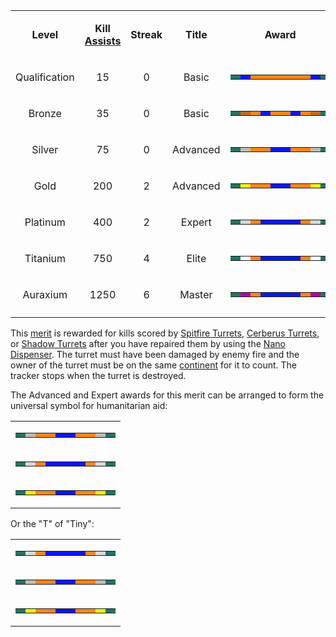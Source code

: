 <table>
<tbody>
<tr class="odd">
<td style="text-align: center;"><p><b>Level</b></p></td>
<td style="text-align: center;"><p><b>Kill <a href="Assist.md" title="wikilink">Assists</a></b></p></td>
<td style="text-align: center;"><p><b>Streak</b></p></td>
<td style="text-align: center;"><p><b>Title</b></p></td>
<td style="text-align: center;"><p><b>Award</b></p></td>
</tr>
<tr class="even">
<td style="text-align: center;"><p>Qualification</p></td>
<td style="text-align: center;"><p>15</p></td>
<td style="text-align: center;"><p>0</p></td>
<td style="text-align: center;"><p>Basic</p></td>
<td style="text-align: center;"><table class="bigmerit">
<tr>
<td bgcolor="#217464">
</td>
<td bgcolor="#0918F0">
</td>
<td bgcolor="#F78618">
</td>
<td bgcolor="#F78618">
</td>
<td bgcolor="#F78618">
</td>
<td bgcolor="#F78618">
</td>
<td bgcolor="#F78618">
</td>
<td bgcolor="#F78618">
</td>
<td bgcolor="#0918F0">
</td>
<td bgcolor="#217464">
</td>
</tr>
</table></td>
</tr>
<tr class="odd">
<td style="text-align: center;"><p>Bronze</p></td>
<td style="text-align: center;"><p>35</p></td>
<td style="text-align: center;"><p>0</p></td>
<td style="text-align: center;"><p>Basic</p></td>
<td style="text-align: center;"><table class="bigmerit">
<tr>
<td bgcolor="#217464">
</td>
<td bgcolor="#C26824">
</td>
<td bgcolor="#F78618">
</td>
<td bgcolor="#0918F0">
</td>
<td bgcolor="#F78618">
</td>
<td bgcolor="#F78618">
</td>
<td bgcolor="#0918F0">
</td>
<td bgcolor="#F78618">
</td>
<td bgcolor="#C26824">
</td>
<td bgcolor="#217464">
</td>
</tr>
</table></td>
</tr>
<tr class="even">
<td style="text-align: center;"><p>Silver</p></td>
<td style="text-align: center;"><p>75</p></td>
<td style="text-align: center;"><p>0</p></td>
<td style="text-align: center;"><p>Advanced</p></td>
<td style="text-align: center;"><table class="bigmerit">
<tr>
<td bgcolor="#217464">
</td>
<td bgcolor="#BEBCB1">
</td>
<td bgcolor="#F78618">
</td>
<td bgcolor="#F78618">
</td>
<td bgcolor="#0918F0">
</td>
<td bgcolor="#0918F0">
</td>
<td bgcolor="#F78618">
</td>
<td bgcolor="#F78618">
</td>
<td bgcolor="#BEBCB1">
</td>
<td bgcolor="#217464">
</td>
</tr>
</table></td>
</tr>
<tr class="odd">
<td style="text-align: center;"><p>Gold</p></td>
<td style="text-align: center;"><p>200</p></td>
<td style="text-align: center;"><p>2</p></td>
<td style="text-align: center;"><p>Advanced</p></td>
<td style="text-align: center;"><table class="bigmerit">
<tr>
<td bgcolor="#217464">
</td>
<td bgcolor="#FEEF04">
</td>
<td bgcolor="#F78618">
</td>
<td bgcolor="#F78618">
</td>
<td bgcolor="#0918F0">
</td>
<td bgcolor="#0918F0">
</td>
<td bgcolor="#F78618">
</td>
<td bgcolor="#F78618">
</td>
<td bgcolor="#FEEF04">
</td>
<td bgcolor="#217464">
</td>
</tr>
</table></td>
</tr>
<tr class="even">
<td style="text-align: center;"><p>Platinum</p></td>
<td style="text-align: center;"><p>400</p></td>
<td style="text-align: center;"><p>2</p></td>
<td style="text-align: center;"><p>Expert</p></td>
<td style="text-align: center;"><table class="bigmerit">
<tr>
<td bgcolor="#217464">
</td>
<td bgcolor="#D7D7D8">
</td>
<td bgcolor="#F78618">
</td>
<td bgcolor="#0918F0">
</td>
<td bgcolor="#0918F0">
</td>
<td bgcolor="#0918F0">
</td>
<td bgcolor="#0918F0">
</td>
<td bgcolor="#F78618">
</td>
<td bgcolor="#D7D7D8">
</td>
<td bgcolor="#217464">
</td>
</tr>
</table></td>
</tr>
<tr class="odd">
<td style="text-align: center;"><p>Titanium</p></td>
<td style="text-align: center;"><p>750</p></td>
<td style="text-align: center;"><p>4</p></td>
<td style="text-align: center;"><p>Elite</p></td>
<td style="text-align: center;"><table class="bigmerit">
<tr>
<td bgcolor="#217464">
</td>
<td bgcolor="white">
</td>
<td bgcolor="#F78618">
</td>
<td bgcolor="#0918F0">
</td>
<td bgcolor="#0918F0">
</td>
<td bgcolor="#0918F0">
</td>
<td bgcolor="#0918F0">
</td>
<td bgcolor="#F78618">
</td>
<td bgcolor="white">
</td>
<td bgcolor="#217464">
</td>
</tr>
</table></td>
</tr>
<tr class="even">
<td style="text-align: center;"><p>Auraxium</p></td>
<td style="text-align: center;"><p>1250</p></td>
<td style="text-align: center;"><p>6</p></td>
<td style="text-align: center;"><p>Master</p></td>
<td style="text-align: center;"><table class="bigmerit">
<tr>
<td bgcolor="#217464">
</td>
<td bgcolor="#ad06ab">
</td>
<td bgcolor="#F78618">
</td>
<td bgcolor="#0918F0">
</td>
<td bgcolor="#0918F0">
</td>
<td bgcolor="#0918F0">
</td>
<td bgcolor="#0918F0">
</td>
<td bgcolor="#F78618">
</td>
<td bgcolor="#ad06ab">
</td>
<td bgcolor="#217464">
</td>
</tr>
</table></td>
</tr>
<tr class="odd">
<td style="text-align: center;"></td>
<td style="text-align: center;"></td>
<td style="text-align: center;"></td>
<td style="text-align: center;"></td>
<td style="text-align: center;"></td>
</tr>
</tbody>
</table>

This [merit](Merit_Commendations.md) is rewarded for kills scored by
[Spitfire Turrets](../weapons/Adaptive_Construction_Engine.md#Spitfire_Turret),
[Cerberus Turrets](../weapons/Cerberus_Turret.md), or
[Shadow Turrets](../weapons/Shadow_Turret.md) after you have repaired them by
using the [Nano Dispenser](../weapons/Nano_Dispenser.md). The turret must have
been damaged by enemy fire and the owner of the turret must be on the same
[continent](../locations/Continent.md) for it to count. The tracker stops when
the turret is destroyed.

The Advanced and Expert awards for this merit can be arranged to form the
universal symbol for humanitarian aid:

<table>
<tbody>
<tr class="odd">
<td><table class="mir">
<tr>
<td bgcolor="#217464">
</td>
<td bgcolor="#BEBCB1">
</td>
<td bgcolor="#F78618">
</td>
<td bgcolor="#F78618">
</td>
<td bgcolor="#0918F0">
</td>
<td bgcolor="#0918F0">
</td>
<td bgcolor="#F78618">
</td>
<td bgcolor="#F78618">
</td>
<td bgcolor="#BEBCB1">
</td>
<td bgcolor="#217464">
</td>
</tr>
</table></td>
</tr>
<tr class="even">
<td><table class="mir">
<tr>
<td bgcolor="#217464">
</td>
<td bgcolor="#D7D7D8">
</td>
<td bgcolor="#F78618">
</td>
<td bgcolor="#0918F0">
</td>
<td bgcolor="#0918F0">
</td>
<td bgcolor="#0918F0">
</td>
<td bgcolor="#0918F0">
</td>
<td bgcolor="#F78618">
</td>
<td bgcolor="#D7D7D8">
</td>
<td bgcolor="#217464">
</td>
</tr>
</table></td>
</tr>
<tr class="odd">
<td><table class="mir">
<tr>
<td bgcolor="#217464">
</td>
<td bgcolor="#FEEF04">
</td>
<td bgcolor="#F78618">
</td>
<td bgcolor="#F78618">
</td>
<td bgcolor="#0918F0">
</td>
<td bgcolor="#0918F0">
</td>
<td bgcolor="#F78618">
</td>
<td bgcolor="#F78618">
</td>
<td bgcolor="#FEEF04">
</td>
<td bgcolor="#217464">
</td>
</tr>
</table></td>
</tr>
</tbody>
</table>

Or the "T" of "Tiny":

<table>
<tbody>
<tr class="odd">
<td><table class="mir">
<tr>
<td bgcolor="#217464">
</td>
<td bgcolor="#D7D7D8">
</td>
<td bgcolor="#F78618">
</td>
<td bgcolor="#0918F0">
</td>
<td bgcolor="#0918F0">
</td>
<td bgcolor="#0918F0">
</td>
<td bgcolor="#0918F0">
</td>
<td bgcolor="#F78618">
</td>
<td bgcolor="#D7D7D8">
</td>
<td bgcolor="#217464">
</td>
</tr>
</table></td>
</tr>
<tr class="even">
<td><table class="mir">
<tr>
<td bgcolor="#217464">
</td>
<td bgcolor="#BEBCB1">
</td>
<td bgcolor="#F78618">
</td>
<td bgcolor="#F78618">
</td>
<td bgcolor="#0918F0">
</td>
<td bgcolor="#0918F0">
</td>
<td bgcolor="#F78618">
</td>
<td bgcolor="#F78618">
</td>
<td bgcolor="#BEBCB1">
</td>
<td bgcolor="#217464">
</td>
</tr>
</table></td>
</tr>
<tr class="odd">
<td><table class="mir">
<tr>
<td bgcolor="#217464">
</td>
<td bgcolor="#FEEF04">
</td>
<td bgcolor="#F78618">
</td>
<td bgcolor="#F78618">
</td>
<td bgcolor="#0918F0">
</td>
<td bgcolor="#0918F0">
</td>
<td bgcolor="#F78618">
</td>
<td bgcolor="#F78618">
</td>
<td bgcolor="#FEEF04">
</td>
<td bgcolor="#217464">
</td>
</tr>
</table></td>
</tr>
</tbody>
</table>
